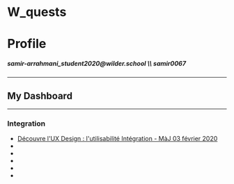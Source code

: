 # W_quests
<h1>Profile</h1>
<h5>samir-arrahmani_student2020@wilder.school \\ samir0067</h5>
<hr>
<h2>My Dashboard</h2>
<hr>
<h3>Integration</h3>
<ul>
    <li>
        <a href="https://github.com/samir0067/W_quests/tree/master/Integration/UxDesign">
        Découvre l'UX Design : l'utilisabilité Intégration - MàJ 03 février 2020
        </a> 
    </li>
    <li>
        <a href="">
        </a> 
    </li>
    <li>
        <a href="">
        </a> 
    </li>
    <li>
        <a href="">
        </a> 
    </li>
    <li>
        <a href="">
        </a> 
    </li>
    <li>
        <a href="">
        </a> 
    </li>
</ul>